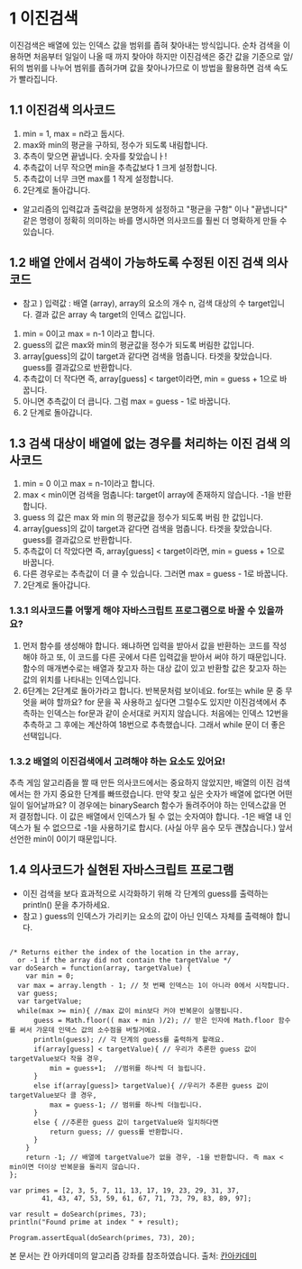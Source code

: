 1 이진검색
========
이진검색은 배열에 있는 인덱스 값을 범위를 좁혀 찾아내는 방식입니다.
순차 검색을 이용하면 처음부터 일일이 나올 때 까지 찾아야 하지만 이진검색은 중간 값을 기준으로 앞/뒤의 범위를 나누어 범위를 좁혀가며 값을 찾아나가므로 이 방법을 활용하면 검색 속도가 빨라집니다.

## 1.1 이진검색 의사코드

1. min = 1, max = n라고 둡시다.
2. max와 min의 평균을 구하되, 정수가 되도록 내림합니다.
3. 추측이 맞으면 끝냅니다. 숫자를 찾았습니ㅏ!
4. 추측값이 너무 작으면 min을 추측값보다 1 크게 설정합니다.
5. 추측값이 너무 크면 max를 1 작게 설정합니다.
6. 2단계로 돌아갑니다. 

* 알고리즘의 입력값과 출력값을 분명하게 설정하고 "평균을 구함" 이나 "끝냅니다" 같은 명령이 정확히 의미하는 바를 명시하면 의사코드를 훨씬 더 명확하게 만들 수 있습니다. 

## 1.2 배열 안에서 검색이 가능하도록 수정된 이진 검색 의사코드

* 참고 ) 입력값 : 배열 (array), array의 요소의 개수 n, 검색 대상의 수 target입니다. 결과 값은 array 속 target의 인덱스 값입니다.  

1. min = 0이고 max = n-1 이라고 합니다.
2. guess의 값은 max와 min의 평균값을 정수가 되도록 버림한 값입니다.
3. array[guess]의 값이 target과 같다면 검색을 멈춥니다. 타겟을 찾았습니다. guess를 결과값으로 반환합니다.
4. 추측값이 더 작다면 즉, array[guess] < target이라면, min = guess + 1으로 바꿉니다.
5. 아니면 추측값이 더 큽니다. 그럼 max = guess - 1로 바꿉니다.
6. 2 단계로 돌아갑니다. 

## 1.3 검색 대상이 배열에 없는 경우를 처리하는 이진 검색 의사코드

1. min = 0 이고 max = n-1이라고 합니다.
2. max < min이면 검색을 멈춥니다: target이 array에 존재하지 않습니다. -1을 반환합니다.
3. guess 의 값은 max 와 min 의 평균값을 정수가 되도록 버림 한 값입니다.
4. array[guess]의 값이 target과 같다면 검색을 멈춥니다. 타겟을 찾았습니다. guess를 결과값으로 반환합니다.
5. 추측값이 더 작았다면 즉, array[guess] < target이라면, min = guess + 1으로 바꿉니다.
6. 다른 경우로는 추측값이 더 클 수 있습니다. 그러면 max = guess - 1로 바꿉니다.
7. 2단계로 돌아갑니다.

### 1.3.1 의사코드를 어떻게 해야 자바스크립트 프로그램으로 바꿀 수 있을까요? 

1. 먼저 함수를 생성해야 합니다. 왜냐하면 입력을 받아서 값을 반환하는 코드를 작성해야 하고 또, 이 코드를 다른 곳에서 다른 입력값을 받아서 써야 하기 때문입니다. 함수의 매개변수로는 배열과 찾고자 하는 대상 값이 있고 반환할 값은 찾고자 하는 값의 위치를 나타내는 인덱스입니다.
2. 6단계는 2단계로 돌아가라고 합니다. 반복문처럼 보이네요. for또는 while 문 중 무엇을 써야 할까요? for 문을 꼭 사용하고 싶다면 그럴수도 있지만 이진검색에서 추측하는 인덱스는 for문과 같이 순서대로 커지지 않습니다. 처음에는 인덱스 12번을 추측하고 그 후에는 계산하여 18번으로 추측했습니다. 그래서 while 문이 더 좋은 선택입니다.

### 1.3.2 배열의 이진검색에서 고려해야 하는 요소도 있어요!

추측 게임 알고리즘을 짤 때 만든 의사코드에서는 중요하지 않았지만, 배열의 이진 검색에서는 한 가지 중요한 단계를 빠뜨렸습니다. 만약 찾고 싶은 숫자가 배열에 없다면 어떤 일이 일어날까요? 이 경우에는 binarySearch 함수가 돌려주어야 하는 인덱스값을 먼저 결정합니다. 이 값은 배열에서 인덱스가 될 수 없는 숫자여야 합니다. -1은 배열 내 인덱스가 될 수 없으므로 -1을 사용하기로 합시다. (사실 아무 음수 모두 괜찮습니다.) 앞서 선언한 min이 0이기 때문입니다.

## 1.4 의사코드가 실현된 자바스크립트 프로그램
* 이진 검색을 보다 효과적으로 시각화하기 위해 각 단계의 guess를 출력하는 println() 문을 추가하세요. 
* 참고 ) guess의 인덱스가 가리키는 요소의 값이 아닌 인덱스 자체를 출력해야 합니다.

<pre><code>
/* Returns either the index of the location in the array,
  or -1 if the array did not contain the targetValue */
var doSearch = function(array, targetValue) {
	var min = 0;
  var max = array.length - 1; // 첫 번째 인덱스는 1이 아니라 0에서 시작합니다. 
  var guess;
  var targetValue;
  while(max >= min){ //max 값이 min보다 커야 반복문이 실행됩니다.
      guess = Math.floor(( max + min )/2); // 받은 인자에 Math.floor 함수를 써서 가운데 인덱스 값의 소수점을 버릴거에요.
      println(guess); // 각 단계의 guess를 출력하게 할래요.
      if(array[guess] < targetValue){ // 우리가 추론한 guess 값이 targetValue보다 작을 경우,  
          min = guess+1;  //범위를 하나씩 더 늘립니다.
      }
      else if(array[guess]> targetValue){ //우리가 추론한 guess 값이 targetValue보다 클 경우,
          max = guess-1; // 범위를 하나씩 더늘립니다.
      }
      else { //추론한 guess 값이 targetValue와 일치하다면
          return guess; // guess를 반환합니다.
      }
    }    
	return -1; // 배열에 targetValue가 없을 경우, -1을 반환합니다. 즉 max < min이면 더이상 반복문을 돌리지 않습니다.
};

var primes = [2, 3, 5, 7, 11, 13, 17, 19, 23, 29, 31, 37, 
		41, 43, 47, 53, 59, 61, 67, 71, 73, 79, 83, 89, 97];

var result = doSearch(primes, 73);
println("Found prime at index " + result);

Program.assertEqual(doSearch(primes, 73), 20);
</code></pre>



본 문서는 칸 아카데미의 알고리즘 강좌를 참조하였습니다.
출처: [칸아카데미](https://ko.khanacademy.org/computing/computer-science/algorithms/binary-search)


